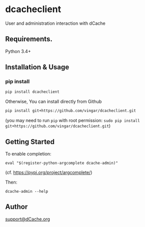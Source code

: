 # dcacheclient

User and administration interaction with dCache


## Requirements.

Python 3.4+

## Installation & Usage
### pip install

```sh
pip install dcacheclient

```

Otherwise, You can install directly from Github

```sh
pip install git+https://github.com/vingar/dcacheclient.git
```
(you may need to run `pip` with root permission: `sudo pip install git+https://github.com/vingar/dcacheclient.git`)



## Getting Started

To enable completion:

```
eval "$(register-python-argcomplete dcache-admin)"
```

(cf. https://pypi.org/project/argcomplete/)

Then:

```
dcache-admin --help
```


## Author

support@dCache.org

